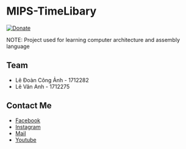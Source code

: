 # MIPS-TimeLibary
[![Donate](https://img.shields.io/badge/Donate-PayPal-green.svg)](https://www.paypal.me/conganhhcmus/1)



NOTE: Project used for learning computer architecture and assembly language

## Team

- Lê Đoàn Công Ảnh - 1712282
- Lê Văn Anh - 1712275

## Contact Me
- [Facebook](https://www.facebook.com/conganhhcmus)
- [Instagram](https://www.instagram.com/conganhhcmus)
- [Mail](mailto:conganhhcmus@gmail.com)
- [Youtube](https://www.youtube.com/channel/UCExh5J_fK931tesMCry6_pw?view_as=subscriber)

